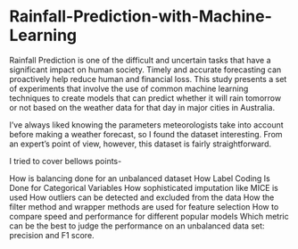 # Rainfall-Prediction-with-Machine-Learning


Rainfall Prediction is one of the difficult and uncertain tasks that have a significant impact on human society. Timely and accurate forecasting can proactively help reduce human and financial loss. This study presents a set of experiments that involve the use of common machine learning techniques to create models that can predict whether it will rain tomorrow or not based on the weather data for that day in major cities in Australia.


I’ve always liked knowing the parameters meteorologists take into account before making a weather forecast, so I found the dataset interesting. From an expert’s point of view, however, this dataset is fairly straightforward.

I tried to cover bellows points- 

How is balancing done for an unbalanced dataset
How Label Coding Is Done for Categorical Variables
How sophisticated imputation like MICE is used
How outliers can be detected and excluded from the data
How the filter method and wrapper methods are used for feature selection
How to compare speed and performance for different popular models
Which metric can be the best to judge the performance on an unbalanced data set: precision and F1 score.
